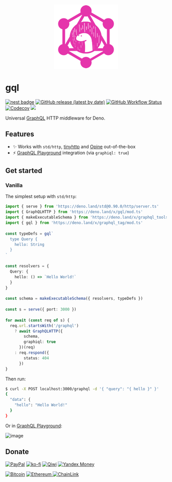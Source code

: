 <p align="center" >
<img src="logo.png" width="200" />
</p>

# gql

[![nest badge](https://nest.land/badge.svg)](https://nest.land/package/gql) [![GitHub release (latest by date)][releases]][releases-page] [![GitHub Workflow Status][gh-actions-img]][github-actions]
[![Codecov][codecov-badge]][codecov] [![][docs-badge]][docs]

Universal [GraphQL](https://www.graphql.com/) HTTP middleware for Deno.

## Features

- ✨ Works with `std/http`, [tinyhttp](https://github.com/deno-libs/tinyhttp-deno) and [Opine](https://github.com/asos-craigmorten/opine) out-of-the-box
- ⚡ [GraphQL Playground](https://github.com/graphql/graphql-playground/tree/master/packages/graphql-playground-html) integration (via `graphiql: true`)

## Get started

### Vanilla

The simplest setup with `std/http`:

```ts
import { serve } from 'https://deno.land/std@0.90.0/http/server.ts'
import { GraphQLHTTP } from 'https://deno.land/x/gql/mod.ts'
import { makeExecutableSchema } from 'https://deno.land/x/graphql_tools/mod.ts'
import { gql } from 'https://deno.land/x/graphql_tag/mod.ts'

const typeDefs = gql`
  type Query {
    hello: String
  }
`

const resolvers = {
  Query: {
    hello: () => `Hello World!`
  }
}

const schema = makeExecutableSchema({ resolvers, typeDefs })

const s = serve({ port: 3000 })

for await (const req of s) {
  req.url.startsWith('/graphql')
    ? await GraphQLHTTP({
        schema,
        graphiql: true
      })(req)
    : req.respond({
        status: 404
      })
}
```

Then run:

```sh
$ curl -X POST localhost:3000/graphql -d '{ "query": "{ hello }" }'
{
  "data": {
    "hello": "Hello World!"
  }
}
```

Or in [GraphQL Playground](https://localhost:3000/graphql):

![image](https://user-images.githubusercontent.com/35937217/112218821-4133c800-8c35-11eb-984a-5c21fa71c229.png)

## Donate

[![PayPal](https://img.shields.io/badge/PayPal-cyan?style=flat-square&logo=paypal)](https://paypal.me/v1rtl) [![ko-fi](https://img.shields.io/badge/kofi-pink?style=flat-square&logo=ko-fi)](https://ko-fi.com/v1rtl) [![Qiwi](https://img.shields.io/badge/qiwi-white?style=flat-square&logo=qiwi)](https://qiwi.com/n/V1RTL) [![Yandex Money](https://img.shields.io/badge/Yandex_Money-yellow?style=flat-square&logo=yandex)](https://money.yandex.ru/to/410014774355272)

[![Bitcoin](https://badge-crypto.vercel.app/api/badge?coin=btc&address=3PxedDftWBXujWtr7TbWQSiYTsZJoMD8K5)](https://badge-crypto.vercel.app/btc/3PxedDftWBXujWtr7TbWQSiYTsZJoMD8K5) [![Ethereum](https://badge-crypto.vercel.app/api/badge?coin=eth&address=0x9d9236DC024958D7fB73Ad9B178BD5D372D82288)
](https://badge-crypto.vercel.app/eth/0x9d9236DC024958D7fB73Ad9B178BD5D372D82288) [![ChainLink](https://badge-crypto.vercel.app/api/badge?coin=link&address=0x9d9236DC024958D7fB73Ad9B178BD5D372D82288)](https://badge-crypto.vercel.app/link/0xcd0da1c9b0DA7D2b862bbF813cB50f76F2fB4F5d)

[releases]: https://img.shields.io/github/v/release/deno-libs/gql?style=flat-square
[docs-badge]: https://img.shields.io/github/v/release/deno-libs/gql?color=yellow&label=Documentation&logo=deno&style=flat-square
[docs]: https://doc.deno.land/https/deno.land/x/gql/mod.ts
[releases-page]: https://github.com/deno-libs/gql/releases
[gh-actions-img]: https://img.shields.io/github/workflow/status/deno-libs/gql/CI?style=flat-square
[codecov]: https://codecov.io/gh/deno-libs/gql
[github-actions]: https://github.com/deno-libs/gql/actions
[codecov-badge]: https://img.shields.io/codecov/c/gh/deno-libs/gql?style=flat-square
